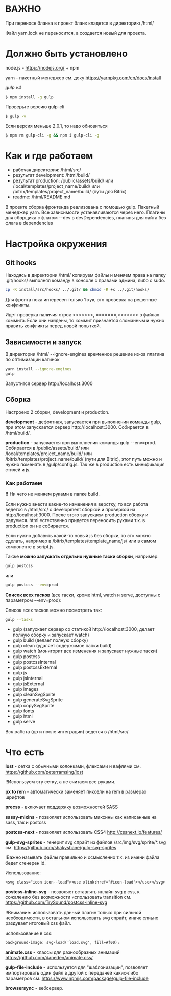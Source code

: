 # ВАЖНО

При переносе бланка в проект бланк кладется в директорию /html/

Файл yarn.lock не переносится, а создается новый для проекта.

# Должно быть установлено

node.js - https://nodejs.org/ + npm

yarn - пакетный менеджер
см. доку https://yarnpkg.com/en/docs/install

*gulp v4*

```bash
$ npm install -g gulp
```

Проверьте версию gulp-cli

```bash
$ gulp -v
```

Если версия меньше 2.0.1, то надо обновиться

```bash
$ npm rm gulp-cli -g && npm i gulp-cli -g
```

# Как и где работаем
* рабочая директория: /html/src/
* результат development: /html/build/
* результат production: /public/assets/build/ или /local/templates/project_name/build/ или /bitrix/templates/project_name/build/ (пути для Bitrix)
* readme: /html/README.md

В проекте сборка фронтенда реализована с помощью gulp.
Пакетный менеджер yarn. Все зависимости устанавливаются через него.
Плагины для сборщика с флагом --dev в devDependencies, плагины для сайта без флага в dependencies

# Настройка окружения

## Git hooks

Находясь в директории /html/ копируем файлы и меняем права на папку .git/hooks/ выполняя команду в консоле с правами админа, либо с sudo.

```bash
cp -R install/src/hooks/ ../.git/ && chmod -R +x ../.git/hooks/
```

Для фронта пока интересен только 1 хук, это проверка на решенные конфликты.

Идет проверка наличия строк <<<<<<<, =======,>>>>>>> в файлах коммита. Если они найдены, то коммит признается сломанным и нужно править конфликты перед новой попыткой.

## Зависимости и запуск

В директории /html/
--ignore-engines временное решение из-за плагина по оптимизации катинок

```bash
yarn install --ignore-engines
gulp
```
Запустится сервер http://localhost:3000

## Сборка

Настроено 2 сборки, development и production.

**development** - дефолтная, запускается при выполнении команды gulp, при этом запускается сервер http://localhost:3000. Собирается в /html/build/.

**production** - запускается при выполнении команды gulp --env=prod. Собирается в /public/assets/build/ или /local/templates/project_name/build/ или /bitrix/templates/project_name/build/ (пути для Bitrix), этот путь можно и нужно поменять в /gulp/config.js.
Так же в production есть минификация стилей и js.

### Как работаем

**!!** Ни чего не меняем руками в папке build.

Если нужно внести какие-то изменения в верстку, то вся работа ведется в /html/src/ с development сборкой и проверкой на http://localhost:3000.
После этого запускаем production сборку и радуемся.
html естественно придется переносить руками т.к. в production он не собирается.

Если нужно добавить какой-то новый js без сборки, то это можно сделать, например в /bitrix/templates/template_name/js/ или в самом компоненте в script.js.

Также **можно запускать отдельно нужные таски сборки**, например:
```bash
gulp postcss
```
или
```bash
gulp postcss --env=prod
```

**Список всех тасков** (все таски, кроме html, watch и serve, доступны с параметром --env=prod):

Список всех тасков можно посмотреть так:

```bash
gulp --tasks
```

* gulp (запускает сервер со статикой http://localhost:3000, делает полную сборку и запускает watch)
* gulp build (делает полную сборку)
* gulp clean (удаляет содержимое папки build)
* gulp watch (мониторит все изменения и запускает нужные таски)
* gulp postcss
* gulp postcssInternal
* gulp postcssExternal
* gulp js
* gulp jsInternal
* gulp jsExternal
* gulp images
* gulp cleanSvgSprite
* gulp generateSvgSprite
* gulp copySvgSprite
* gulp fonts
* gulp html
* gulp serve

Вся работа (до и после интеграции) ведется в /html/src/

# Что есть

**lost** - сетка c обычными колонками, флексами и вафлями см. https://github.com/peterramsing/lost

!!Используем эту сетку, а не считаем все руками.

**px to rem** - автоматически заменяет пиксели на rem в размерах шрифтов

**precss** - включает поддержку возможностей SASS

**sassy-mixins** - позволяет использовать миксины как написанные на sass, так и postcss

**postcss-next** - позволяет использовать CSS4 http://cssnext.io/features/

**gulp-svg-sprites** - генерит svg спрайт из файлов /src/img/svg/sprite/*.svg см. https://github.com/shakyshane/gulp-svg-sprites

!Важно называть файлы правильно и осмысленно т.к. из имени файла бедет сгенерен id.

Использование:

```
<svg class="icon icon--load"><use xlink:href="#icon-load"></use></svg>
```

**postcss-inline-svg** - позволяет вставлять инлайн svg в css, к сожалению без возможности использовать transition см. https://github.com/TrySound/postcss-inline-svg

!!Внимание: использовать данный плагин только при сильной необходимости, в остальном использовать svg спрайт, иначе слиьно раздувает итоговый css файл.

использование в css:

```
background-image: svg-load('load.svg', fill=#f00);
```

**animate.css** - классы для разнообразных анимаций https://github.com/daneden/animate.css/

**gulp-file-include** - используется для "шаблонизации", позволяет импортировать один файл в другой с передачей каких-либо параметров см. https://www.npmjs.com/package/gulp-file-include

**browsersync** - вебсервер.
